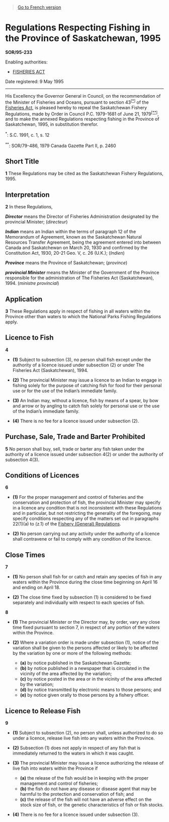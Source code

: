 > [Go to French version](/fr/Règlements/Décrets,%20ordonnances%20et%20règlements%20statutaires/95/233.md)

# Regulations Respecting Fishing in the Province of Saskatchewan, 1995

**SOR/95-233**

Enabling authorities: 
- [FISHERIES ACT](/en/Acts/Revised%20Statutes%20of%20Canada/F/F-14.md)

Date registered: 9 May 1995

----------

His Excellency the Governor General in Council, on the recommendation of the Minister of Fisheries and Oceans, pursuant to section 43<sup><a href='#fn_SOR-95-233_e_hq_6343'>[*]</a></sup> of the [Fisheries Act](/en/Acts/Revised%20Statutes%20of%20Canada/F/F-14.md), is pleased hereby to repeal the Saskatchewan Fishery Regulations, made by Order in Council P.C. 1979-1681 of June 21, 1979<sup><a href='#fn_SOR-95-233_e_hq_6344'>[**]</a></sup>, and to make the annexed Regulations respecting fishing in the Province of Saskatchewan, 1995, in substitution therefor.

<a name='fn_SOR-95-233_e_hq_6343'><sup>*</sup></a>: S.C. 1991, c. 1, s. 12<br />

<a name='fn_SOR-95-233_e_hq_6344'><sup>**</sup></a>: SOR/79-486, 1979 Canada Gazette Part II, p. 2460<br />




## Short Title


**1** These Regulations may be cited as the Saskatchewan Fishery Regulations, 1995.




## Interpretation


**2** In these Regulations,

***Director*** means the Director of Fisheries Administration designated by the provincial Minister; (*directeur*)

***Indian*** means an Indian within the terms of paragraph 12 of the Memorandum of Agreement, known as the Saskatchewan Natural Resources Transfer Agreement, being the agreement entered into between Canada and Saskatchewan on March 20, 1930 and confirmed by the Constitution Act, 1930, 20-21 Geo. V, c. 26 (U.K.); (*Indien*)

***Province*** means the Province of Saskatchewan; (*province*)

***provincial Minister*** means the Minister of the Government of the Province responsible for the administration of The Fisheries Act (Saskatchewan), 1994. (*ministre provincial*)




## Application


**3** These Regulations apply in respect of fishing in all waters within the Province other than waters to which the National Parks Fishing Regulations apply.




## Licence to Fish


**4** 

- **(1)** Subject to subsection (3), no person shall fish except under the authority of a licence issued under subsection (2) or under The Fisheries Act (Saskatchewan), 1994.

- **(2)** The provincial Minister may issue a licence to an Indian to engage in fishing solely for the purpose of catching fish for food for their personal use or for the use of the Indian’s immediate family.

- **(3)** An Indian may, without a licence, fish by means of a spear, by bow and arrow or by angling to catch fish solely for personal use or the use of the Indian’s immediate family.

- **(4)** There is no fee for a licence issued under subsection (2).




## Purchase, Sale, Trade and Barter Prohibited


**5** No person shall buy, sell, trade or barter any fish taken under the authority of a licence issued under subsection 4(2) or under the authority of subsection 4(3).




## Conditions of Licences


**6** 

- **(1)** For the proper management and control of fisheries and the conservation and protection of fish, the provincial Minister may specify in a licence any condition that is not inconsistent with these Regulations and in particular, but not restricting the generality of the foregoing, may specify conditions respecting any of the matters set out in paragraphs 22(1)(a) to (z.1) of the [Fishery (General) Regulations](/en/Regulations/Statutory%20Orders%20and%20Regulations/93/53.md).

- **(2)** No person carrying out any activity under the authority of a licence shall contravene or fail to comply with any condition of the licence.




## Close Times


**7** 

- **(1)** No person shall fish for or catch and retain any species of fish in any waters within the Province during the close time beginning on April 16 and ending on April 18.

- **(2)** The close time fixed by subsection (1) is considered to be fixed separately and individually with respect to each species of fish.



**8** 

- **(1)** The provincial Minister or the Director may, by order, vary any close time fixed pursuant to section 7, in respect of any portion of the waters within the Province.

- **(2)** Where a variation order is made under subsection (1), notice of the variation shall be given to the persons affected or likely to be affected by the variation by one or more of the following methods:
	- **(a)** by notice published in the Saskatchewan Gazette;
	- **(b)** by notice published in a newspaper that is circulated in the vicinity of the area affected by the variation;
	- **(c)** by notice posted in the area or in the vicinity of the area affected by the variation;
	- **(d)** by notice transmitted by electronic means to those persons; and
	- **(e)** by notice given orally to those persons by a fishery officer.




## Licence to Release Fish


**9** 

- **(1)** Subject to subsection (2), no person shall, unless authorized to do so under a licence, release live fish into any waters within the Province.

- **(2)** Subsection (1) does not apply in respect of any fish that is immediately returned to the waters in which it was caught.

- **(3)** The provincial Minister may issue a licence authorizing the release of live fish into waters within the Province if
	- **(a)** the release of the fish would be in keeping with the proper management and control of fisheries;
	- **(b)** the fish do not have any disease or disease agent that may be harmful to the protection and conservation of fish; and
	- **(c)** the release of the fish will not have an adverse effect on the stock size of fish, or the genetic characteristics of fish or fish stocks.

- **(4)** There is no fee for a licence issued under subsection (3).


